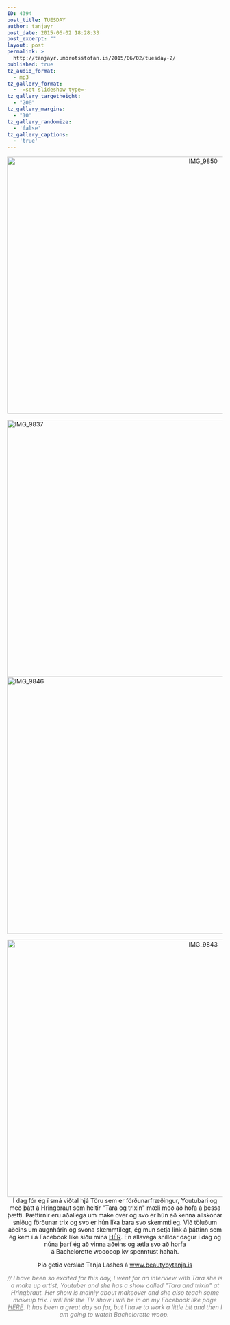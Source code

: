 ```yaml
---
ID: 4394
post_title: TUESDAY
author: tanjayr
post_date: 2015-06-02 18:28:33
post_excerpt: ""
layout: post
permalink: >
  http://tanjayr.umbrotsstofan.is/2015/06/02/tuesday-2/
published: true
tz_audio_format:
  - mp3
tz_gallery_format:
  - -=set slideshow type=-
tz_gallery_targetheight:
  - "200"
tz_gallery_margins:
  - "10"
tz_gallery_randomize:
  - 'false'
tz_gallery_captions:
  - 'true'
---
```

<p style="text-align: center;"><img class="aligncenter size-large wp-image-4398" src="http://www.tanjayr.com/wp-content/uploads/2015/06/IMG_9850-1024x683.jpg" alt="IMG_9850" width="900" height="600" /></p>
<img class="aligncenter size-large wp-image-4395" src="http://www.tanjayr.com/wp-content/uploads/2015/06/IMG_9837-1024x683.jpg" alt="IMG_9837" width="900" height="600" />
<img class="aligncenter size-large wp-image-4397" src="http://www.tanjayr.com/wp-content/uploads/2015/06/IMG_9846-1024x683.jpg" alt="IMG_9846" width="900" height="600" />
<p style="text-align: center;"><img class="aligncenter size-large wp-image-4396" src="http://www.tanjayr.com/wp-content/uploads/2015/06/IMG_9843-1024x683.jpg" alt="IMG_9843" width="900" height="600" />Í dag fór ég í smá viðtal hjá Töru sem er förðunarfræðingur, <span class="nwe">Youtubari</span> og með þátt á Hringbraut sem heitir "Tara og trixin" mæli með að hofa á þessa þætti. Þættirnir eru aðallega um <span class="nwe">make</span> <span class="nwe">over</span> og svo er hún að kenna allskonar sniðug <span class="nwe">förðunar trix</span> og svo er hún líka bara svo skemmtileg. Við töluðum aðeins um augnhárin og svona skemmtilegt, ég mun setja <span class="nwe">link</span> á þáttinn sem ég kem í á <span class="nwe">Facebook</span> <span class="nwe">like</span> síðu mína <a href="https://www.facebook.com/tanjayra" target="_blank">HÉR</a>. En allavega snilldar dagur í dag og núna þarf ég að vinna aðeins og ætla svo að horfa á <span class="nwe">Bachelorette</span> <span class="nwe">wooooop</span> <span class="nwe">kv</span> spenntust <span class="nwe">hahah</span>.</p>
<p style="text-align: center;">Þið getið verslað Tanja Lashes á <a href="http://www.beautybytanja.is" target="_blank">www.beautybytanja.is</a></p>
<p style="text-align: center;"><em><span style="color: #808080;">// I have been so excited for this day, I went for an interview with Tara she is a make up artist, Youtuber and she has a show called "Tara and trixin" at Hringbraut. Her show is mainly about makeover and she also teach some makeup trix. I will link the TV show I will be in on my Facebook like page <a style="color: #808080;" href="https://www.facebook.com/tanjayra" target="_blank">HERE</a>. It has been a great day so far, but I have to work a little bit and then I am going to watch Bachelorette woop. </span></em></p>